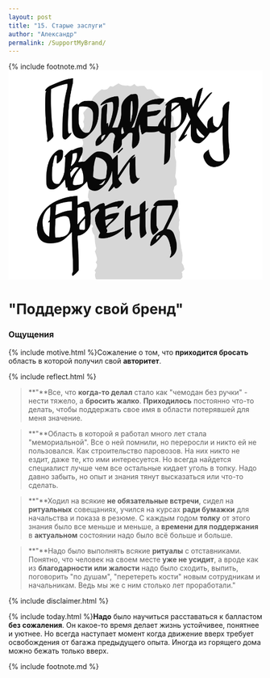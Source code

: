 ```yaml
---
layout: post
title: "15. Старые заслуги"
author: "Александр"
permalink: /SupportMyBrand/
---
```

{% include footnote.md %}
<a href="/_cards/">!["Поддержу свой бренд"](/_img/15.svg)</a>
# "Поддержу свой бренд"

### Ощущения
{% include motive.html %}Сожаление о том, что **приходится бросать** область в которой получил свой **авторитет**.

{% include reflect.html %}
>**"**Все, что **когда-то делал** стало как "чемодан без ручки" - нести тяжело, а **бросить жалко**. **Приходилось** постоянно что-то делать, чтобы поддержать свое имя в области потерявшей для меня значение.

>**"**Область в которой я работал много лет стала "мемориальной". Все о ней помнили, но переросли и никто ей не пользовался. Как строительство паровозов. На них никто не ездит, даже те, кто ими интересуется. Но всегда найдется специалист лучше чем все остальные кидает уголь в топку. Надо давно забыть, но опыт и знания тянут высказаться или что-то сделать.

>**"**Ходил на всякие **не обязательные встречи**, сидел на **ритуальных** совещаниях, учился на курсах **ради бумажки** для начальства и показа в резюме. С каждым годом **толку** от этого знания было все меньше и меньше, а **времени для поддержания** в **актуальном** состоянии надо было всё больше и больше. 

>**"**Надо было выполнять всякие **ритуалы** с отставниками. Понятно, что человек на своем месте **уже не усидит**, а вроде как из **благодарности или жалости** надо было сходить, выпить, поговорить "по душам", "перетереть кости" новым сотрудникам и начальникам. Ведь мы же с ним столько лет проработали." 

{% include disclaimer.html %}

{% include today.html %}**Надо** было научиться расставаться к балластом **без сожаления**. Он какое-то время делает жизнь устойчивее, понятнее и уютнее. Но всегда наступает момент когда движение вверх требует освобождения от багажа предыдущего опыта. Иногда из горящего дома можно бежать только вверх. 

{% include footnote.md %}
